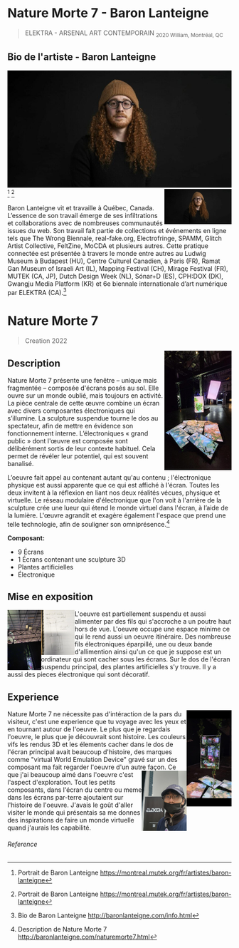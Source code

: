 # Nature Morte 7 - Baron Lanteigne
>ELEKTRA - ARSENAL ART CONTEMPORAIN 
<sub>2020 William, Montréal, QC</sub>

## Bio de l'artiste - Baron Lanteigne
![Baron](https://github.com/S0hda/H23_V13_inspirations_MENG/blob/main/BIAN/Photos/baronlanteigne.jpg)[^1]
<img align="right" width="30%" height="30%" src="https://github.com/S0hda/H23_V13_inspirations_MENG/blob/main/BIAN/Photos/baronlanteigne.jpg">[^1]

Baron Lanteigne vit et travaille à Québec, Canada. L’essence de son travail émerge de ses infiltrations et collaborations avec de nombreuses communautés issues du web. Son travail fait partie de collections et événements en ligne tels que The Wrong Biennale, real-fake.org, Electrofringe, SPAMM, Glitch Artist Collective, FeltZine, MoCDA et plusieurs autres. Cette pratique connectée est présentée à travers le monde entre autres au Ludwig Museum à Budapest (HU), Centre Culturel Canadien, à Paris (FR), Ramat Gan Museum of Israeli Art (IL), Mapping Festival (CH), Mirage Festival (FR), MUTEK (CA, JP), Dutch Design Week (NL), Sónar+D (ES), CPH:DOX (DK), Gwangju Media Platform (KR) et 6e biennale internationale d’art numérique par ELEKTRA (CA).[^2]

# Nature Morte 7 
>Creation 2022
<img align="right" width="30%" height="30%" src="https://github.com/S0hda/H23_V13_inspirations_MENG/blob/main/BIAN/Photos/Naturemorte7_grandplan_redi.png">

## Description
Nature Morte 7 présente une fenêtre – unique mais fragmentée – composée d'écrans posés au sol. Elle ouvre sur un monde oublié, mais toujours en activité. La pièce centrale de cette œuvre combine un écran avec divers composantes électroniques qui s’illumine. La sculpture suspendue tourne le dos au spectateur, afin de mettre en évidence son fonctionnement interne. L’électroniques « grand public » dont l'œuvre est composée sont délibérément sortis de leur contexte habituel. Cela permet de révéler leur potentiel, qui est souvent banalisé.

L’oeuvre fait appel au contenant autant qu'au contenu ; l'électronique physique est aussi apparente que ce qui est affiché à l'écran. Toutes les deux invitent à la réflexion en liant nos deux réalités vécues, physique et virtuelle. Le réseau modulaire d'électronique que l'on voit à l'arrière de la sculpture crée une lueur qui étend le monde virtuel dans l'écran, à l’aide de la lumière. L'œuvre agrandit et exagère également l'espace que prend une telle technologie, afin de souligner son omniprésence.[^3]

**Composant:**
- 9 Écrans
- 1 Écrans contenant une sculpture 3D
- Plantes artificielles
- Électronique

## Mise en exposition
<img align="left" width="15%" height="15%" src="https://github.com/S0hda/H23_V13_inspirations_MENG/blob/main/BIAN/Photos/Naturemorte7_suspension.png">
<img align="left" width="15%" height="15%" src="https://github.com/S0hda/H23_V13_inspirations_MENG/blob/main/BIAN/Croquis/Naturemorte7_croquis.png">
L'oeuvre est partiellement suspendu et aussi alimenter par des fils qui s'accroche a un poutre haut hors de vue. L'oeuvre occupe une espace minime ce qui le rend aussi un oeuvre itinéraire. Des nombreuse fils électroniques éparpillé, une ou deux bande d'allimention ainsi qu'un ce que je suppose est un ordinateur qui sont cacher sous les écrans. Sur le dos de l'écran suspendu principal, des plantes artificielles s'y trouve. Il y a aussi des pieces électronique qui sont décoratif.

## Experience
<img align="right" width="20%" height="20%" src="https://github.com/S0hda/H23_V13_inspirations_MENG/blob/main/BIAN/Photos/Naturemorte7_moyenplan.png">
Nature Morte 7 ne nécessite pas d'intéraction de la pars du visiteur, c'est une experience que tu voyage avec les yeux et en tournant autour de l'oeuvre. Le plus que je regardais l'oeuvre, le plus que je découvrait sont histoire. Les couleurs vifs les rendus 3D et les élements cacher dans le dos de l'écran principal avait beaucoup d'histoire, des marques comme "virtual World Emulation Device" gravé sur un des composant ma fait regarder l'oeuvre d'un autre façon. 

<img align="right" width="20%" height="20%" src="https://github.com/S0hda/H23_V13_inspirations_MENG/blob/main/BIAN/Photos/Elektra.jpg">
Ce que j'ai beaucoup aimé dans l'oeuvre c'est l'aspect d'exploration. Tout les petits composants, dans l'écran du centre ou meme dans les écrans par-terre ajoutaient sur l'histoire de l'oeuvre. J'avais le goût d'aller visiter le monde qui présentais sa me donnes des inspirations de faire un monde virtuelle quand j'aurais les capabilité.

###### Reference
[^1]: Portrait de Baron Lanteigne https://montreal.mutek.org/fr/artistes/baron-lanteigne
[^2]: Bio de Baron Lanteigne http://baronlanteigne.com/info.html
[^3]: Description de Nature Morte 7 http://baronlanteigne.com/naturemorte7.html
